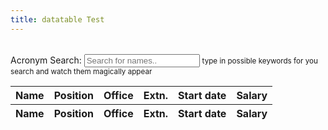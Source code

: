 ```yaml
---
title: datatable Test
---
```


<table id="example" class="display" width="100%">
</table>

<div class="form-group col-sm-3">
	<label>Acronym Search:</label>
	<input type="text" id="myInput" onkeyup="myFunction()" placeholder="Search for names..">
	<small>type in possible keywords for you search and watch them magically appear</small>
</div>

<table id="example" class="display" cellspacing="0" width="100%">
	<thead>
		<tr>
			<th>Name</th>
			<th>Position</th>
			<th>Office</th>
			<th>Extn.</th>
			<th>Start date</th>
			<th>Salary</th>
		</tr>
	</thead>
	<tfoot>
		<tr>
			<th>Name</th>
			<th>Position</th>
			<th>Office</th>
			<th>Extn.</th>
			<th>Start date</th>
			<th>Salary</th>
		</tr>
	</tfoot>
</table>

<script>
	$(document).ready(function() {
		$('#example').DataTable( {
			"ajax": {
				"url": "/kaw-reference/master/assets/data/data.txt",
				"dataSrc": "demo"
			}
		} );
	} );
</script>

